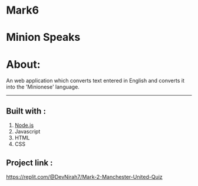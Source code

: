 # Mark6
# Minion Speaks

# About:
An web application which converts text entered in English and converts it into the 'Minionese' language.

****
## Built with :
1. [Node.js](https://nodejs.org/en/)
2. Javascript
3. HTML
4. CSS

## Project link :
 https://replit.com/@DevNirah7/Mark-2-Manchester-United-Quiz



